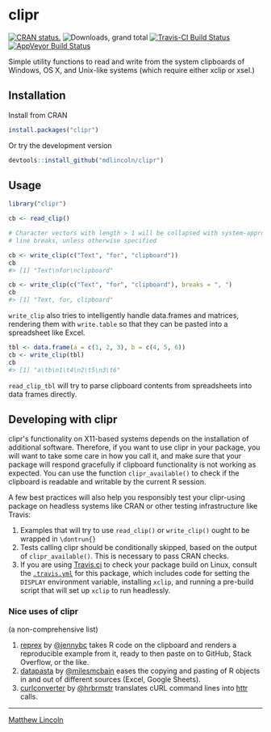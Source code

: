 
<!-- README.md is generated from README.Rmd. Please edit that file -->
clipr
=====

[![CRAN status.](http://www.r-pkg.org/badges/version/clipr)](http://www.r-pkg.org/pkg/clipr) ![Downloads, grand total](http://cranlogs.r-pkg.org/badges/grand-total/clipr) [![Travis-CI Build Status](https://travis-ci.org/mdlincoln/clipr.svg?branch=master)](https://travis-ci.org/mdlincoln/clipr) [![AppVeyor Build Status](https://ci.appveyor.com/api/projects/status/github/mdlincoln/clipr?branch=master&svg=true)](https://ci.appveyor.com/project/mdlincoln/clipr)

Simple utility functions to read and write from the system clipboards of Windows, OS X, and Unix-like systems (which require either xclip or xsel.)

Installation
------------

Install from CRAN

``` r
install.packages("clipr")
```

Or try the development version

``` r
devtools::install_github("mdlincoln/clipr")
```

Usage
-----

``` r
library("clipr")

cb <- read_clip()

# Character vectors with length > 1 will be collapsed with system-appropriate
# line breaks, unless otherwise specified

cb <- write_clip(c("Text", "for", "clipboard"))
cb
#> [1] "Text\nfor\nclipboard"

cb <- write_clip(c("Text", "for", "clipboard"), breaks = ", ")
cb
#> [1] "Text, for, clipboard"
```

`write_clip` also tries to intelligently handle data.frames and matrices, rendering them with `write.table` so that they can be pasted into a spreadsheet like Excel.

``` r
tbl <- data.frame(a = c(1, 2, 3), b = c(4, 5, 6))
cb <- write_clip(tbl)
cb
#> [1] "a\tb\n1\t4\n2\t5\n3\t6"
```

`read_clip_tbl` will try to parse clipboard contents from spreadsheets into data frames directly.

Developing with clipr
---------------------

clipr's functionality on X11-based systems depends on the installation of additional software. Therefore, if you want to use clipr in your package, you will want to take some care in how you call it, and make sure that your package will respond gracefully if clipboard functionality is not working as expected. You can use the function `clipr_available()` to check if the clipboard is readable and writable by the current R session.

A few best practices will also help you responsibly test your clipr-using package on headless systems like CRAN or other testing infrastructure like Travis:

1.  Examples that will try to use `read_clip()` or `write_clip()` ought to be wrapped in `\dontrun{}`
2.  Tests calling clipr should be conditionally skipped, based on the output of `clipr_available()`. This is necessary to pass CRAN checks.
3.  If you are using [Travis.ci](https://travis-ci.org/) to check your package build on Linux, consult the [`.travis.yml`](https://github.com/mdlincoln/clipr/blob/master/.travis.yml) for this package, which includes code for setting the `DISPLAY` environment variable, installing `xclip`, and running a pre-build script that will set up `xclip` to run headlessly.

### Nice uses of clipr

(a non-comprehensive list)

1.  [reprex](https://github.com/jennybc/reprex) by [@jennybc](https://github.com/jennybc) takes R code on the clipboard and renders a reproducible example from it, ready to then paste on to GitHub, Stack Overflow, or the like.
2.  [datapasta](https://github.com/milesmcbain/datapasta) by [@milesmcbain](https://github.com/milesmcbain) eases the copying and pasting of R objects in and out of different sources (Excel, Google Sheets).
3.  [curlconverter](https://github.com/hrbrmstr/curlconverter) by [@hrbrmstr](https://github.com/hrbrmstr/curlconverter) translates cURL command lines into [httr](https://github.com/hadley/httr) calls.

------------------------------------------------------------------------

[Matthew Lincoln](http://matthewlincoln.net)
